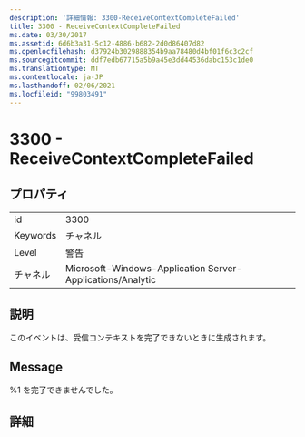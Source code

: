 ```yaml
---
description: '詳細情報: 3300-ReceiveContextCompleteFailed'
title: 3300 - ReceiveContextCompleteFailed
ms.date: 03/30/2017
ms.assetid: 6d6b3a31-5c12-4886-b682-2d0d86407d82
ms.openlocfilehash: d37924b3029888354b9aa78480d4bf01f6c3c2cf
ms.sourcegitcommit: ddf7edb67715a5b9a45e3dd44536dabc153c1de0
ms.translationtype: MT
ms.contentlocale: ja-JP
ms.lasthandoff: 02/06/2021
ms.locfileid: "99803491"
---
```

# <a name="3300---receivecontextcompletefailed"></a>3300 - ReceiveContextCompleteFailed

## <a name="properties"></a>プロパティ  
  
|||  
|-|-|  
|id|3300|  
|Keywords|チャネル|  
|Level|警告|  
|チャネル|Microsoft-Windows-Application Server-Applications/Analytic|  
  
## <a name="description"></a>説明  

 このイベントは、受信コンテキストを完了できないときに生成されます。  
  
## <a name="message"></a>Message  

 %1 を完了できませんでした。  
  
## <a name="details"></a>詳細
